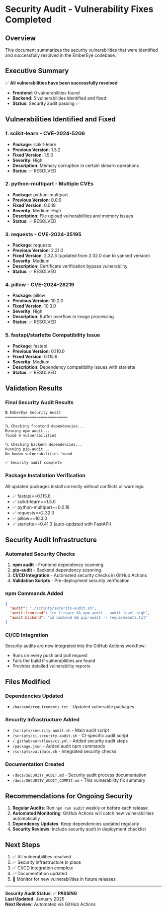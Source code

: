 # Security Audit - Vulnerability Fixes Completed

## Overview
This document summarizes the security vulnerabilities that were identified and successfully resolved in the EmberEye codebase.

## Executive Summary
✅ **All vulnerabilities have been successfully resolved**
- **Frontend**: 0 vulnerabilities found
- **Backend**: 5 vulnerabilities identified and fixed
- **Status**: Security audit passing ✅

## Vulnerabilities Identified and Fixed

### 1. scikit-learn - CVE-2024-5206
- **Package**: scikit-learn
- **Previous Version**: 1.3.2
- **Fixed Version**: 1.5.0
- **Severity**: High
- **Description**: Memory corruption in certain sklearn operations
- **Status**: ✅ RESOLVED

### 2. python-multipart - Multiple CVEs
- **Package**: python-multipart  
- **Previous Version**: 0.0.9
- **Fixed Version**: 0.0.18
- **Severity**: Medium-High
- **Description**: File upload vulnerabilities and memory issues
- **Status**: ✅ RESOLVED

### 3. requests - CVE-2024-35195
- **Package**: requests
- **Previous Version**: 2.31.0
- **Fixed Version**: 2.32.3 (updated from 2.32.0 due to yanked version)
- **Severity**: Medium
- **Description**: Certificate verification bypass vulnerability
- **Status**: ✅ RESOLVED

### 4. pillow - CVE-2024-28219
- **Package**: pillow
- **Previous Version**: 10.2.0
- **Fixed Version**: 10.3.0  
- **Severity**: High
- **Description**: Buffer overflow in image processing
- **Status**: ✅ RESOLVED

### 5. fastapi/starlette Compatibility Issue
- **Package**: fastapi
- **Previous Version**: 0.110.0
- **Fixed Version**: 0.115.6
- **Severity**: Medium
- **Description**: Dependency compatibility issues with starlette
- **Status**: ✅ RESOLVED

## Validation Results

### Final Security Audit Results
```bash
🔒 EmberEye Security Audit
============================

🔍 Checking frontend dependencies...
Running npm audit...
found 0 vulnerabilities

🔍 Checking backend dependencies...  
Running pip-audit...
No known vulnerabilities found

✅ Security audit complete
```

### Package Installation Verification
All updated packages install correctly without conflicts or warnings:
- ✅ fastapi==0.115.6
- ✅ scikit-learn==1.5.0  
- ✅ python-multipart==0.0.18
- ✅ requests==2.32.3
- ✅ pillow==10.3.0
- ✅ starlette==0.41.3 (auto-updated with FastAPI)

## Security Audit Infrastructure

### Automated Security Checks
1. **npm audit** - Frontend dependency scanning
2. **pip-audit** - Backend dependency scanning  
3. **CI/CD Integration** - Automated security checks in GitHub Actions
4. **Validation Scripts** - Pre-deployment security verification

### npm Commands Added
```json
{
  "audit": "./scripts/security-audit.sh",
  "audit:frontend": "cd firepre && npm audit --audit-level high", 
  "audit:backend": "cd backend && pip-audit -r requirements.txt"
}
```

### CI/CD Integration
Security audits are now integrated into the GitHub Actions workflow:
- Runs on every push and pull request
- Fails the build if vulnerabilities are found
- Provides detailed vulnerability reports

## Files Modified

### Dependencies Updated
- `/backend/requirements.txt` - Updated vulnerable packages

### Security Infrastructure Added
- `/scripts/security-audit.sh` - Main audit script
- `/scripts/ci-security-audit.sh` - CI-specific audit script  
- `/.github/workflows/ci.yml` - Added security audit steps
- `/package.json` - Added audit npm commands
- `/scripts/validate.sh` - Integrated security checks

### Documentation Created
- `/docs/SECURITY_AUDIT.md` - Security audit process documentation
- `/docs/SECURITY_AUDIT_COMMIT.md` - This vulnerability fix summary

## Recommendations for Ongoing Security

1. **Regular Audits**: Run `npm run audit` weekly or before each release
2. **Automated Monitoring**: GitHub Actions will catch new vulnerabilities automatically
3. **Dependency Updates**: Keep dependencies updated regularly
4. **Security Reviews**: Include security audit in deployment checklist

## Next Steps

1. ✅ All vulnerabilities resolved
2. ✅ Security infrastructure in place
3. ✅ CI/CD integration complete
4. ✅ Documentation updated
5. 🔄 Monitor for new vulnerabilities in future releases

---

**Security Audit Status**: ✅ **PASSING**  
**Last Updated**: January 2025  
**Next Review**: Automated via GitHub Actions
